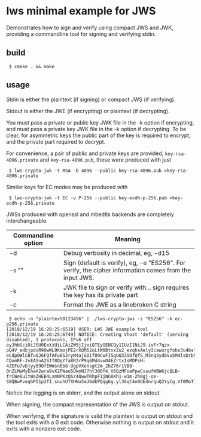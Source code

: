 # lws minimal example for JWS

Demonstrates how to sign and verify using compact JWS and JWK, providing a
commandline tool for signing and verifying stdin.

## build

```
 $ cmake . && make
```

## usage

Stdin is either the plaintext (if signing) or compact JWS (if verifying).

Stdout is either the JWE (if encrypting) or plaintext (if decrypting).

You must pass a private or public key JWK file in the -k option if encrypting,
and must pass a private key JWK file in the -k option if decrypting.  To be
clear, for asymmetric keys the public part of the key is required to encrypt,
and the private part required to decrypt.

For convenience, a pair of public and private keys are provided,
`key-rsa-4096.private` and `key-rsa-4096.pub`, these were produced with just

```
 $ lws-crypto-jwk -t RSA -b 4096 --public key-rsa-4096.pub >key-rsa-4096.private
```

Similar keys for EC modes may be produced with

```
 $ lws-crypto-jwk -t EC -v P-256 --public key-ecdh-p-256.pub >key-ecdh-p-256.private
```

JWSs produced with openssl and mbedtls backends are completely interchangeable.

Commandline option|Meaning
---|---
-d <loglevel>|Debug verbosity in decimal, eg, -d15
-s "<signature alg>"|Sign (default is verify), eg, -e "ES256".  For verify, the cipher information comes from the input JWS.
-k <jwk file>|JWK file to sign or verify with... sign requires the key has its private part
-c|Format the JWE as a linebroken C string

```
 $ echo -n "plaintext0123456" | ./lws-crypto-jws -s "ES256" -k ec-p256.private
[2018/12/19 16:20:25:6519] USER: LWS JWE example tool
[2018/12/19 16:20:25:6749] NOTICE: Creating Vhost 'default' (serving disabled), 1 protocols, IPv6 off
eyJhbGciOiJSU0ExXzUiLCAiZW5jIjoiQTEyOENCQy1IUzI1NiJ9.ivFr7qzx-pQ4V_edbjpdvR9OwWL9KmojPE2rXQM52oLtW0BtnxZu2_ezqhsAelyIcaworgfobs3u4bslXHMFbeJJjPb5xD0fBDe64OYXZH1NpUGTMJh9Ka4CrJ2B3xhxe7EByGAuGqmluqE0Yezj7rhSw7vlr5JAwuOJ8FaGa8aZ8ldki5G5h_S2Furlbjdcw3Rrxk7mCoMHcLoqzfZtggMPwGAMFogCqcwUo7oSLbBeGaa6hpMbfSysugseWdr8TzObQKPM52k6iVAlGwRaOg_qdLMgZiYRhHA6nFKTQd7XBbNY6qAS8sPuj7Zz344tF3RSfJ0zX_telG71sOtVv5fMpeDU-eCdpOWlCBfu6J6FQfAFu6SJryM4ajGOif09CwFI5qUQ33SOfQfS_M3nqSyd6Vu5M4lsDrb5wK7_XX5gqUwvI9wicf_8WWR-CQomRF-JvEASnA2SIf8QqYfa8R2rP9q6Md4vwO4EZrtxIsMDPsH-4ZEFu7vDjyy09QfIWWsnEb8-UgpVXensgt2m_2bZ76r1VB8-0nZLMwMyEhaH2wra9vX2FWao5UkmNJ7ht300f4_V6QzMFoePpwCvsufWBW6jcQLB-frCWe6uitWaZHEB4LxmNPKzQSz4QwwTKhpF1jNn8Xh1-w1m-2h0gj-oe-S8QBwPveqhPI1p2fI.snuhUTXHNu5mJ6dEPQqg6g.yl36qC4o0GE4nrquQ2YyCg.Vf0MoT7_kUrZdCNWXhq1DQ
```

Notice the logging is on stderr, and the output alone on stdout.

When signing, the compact representation of the JWS is output on stdout.

When verifying, if the signature is valid the plaintext is output on stdout
and the tool exits with a 0 exit code.  Otherwise nothing is output on stdout
and it exits with a nonzero exit code.

